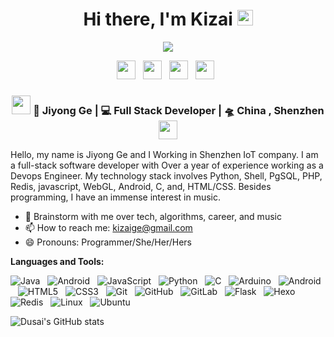 
<div align="center">
   <h1>Hi there, I'm Kizai</a> <img src="https://media.giphy.com/media/hvRJCLFzcasrR4ia7z/giphy.gif" width="25px"> </h1>
   
 
   <img src="https://pronoun.cyou/x/y?subject=He&object=Him&height=20"> 
</div>

<p align='center'>
   <a href="https://github.com/Kizai"><img height="30" src="https://img.icons8.com/nolan/344/github.png"></a>&nbsp;&nbsp;
<a href="https://twitter.com/kizai_ge"><img height="30" src="https://img.icons8.com/nolan/344/twitter-circled.png"></a>&nbsp;&nbsp;
<a href="https://blog.csdn.net/qq_42001163?type=blog"><img height="30" src="https://img-home.csdnimg.cn/images/20201124032511.png"></a>&nbsp;&nbsp;
<a href="https://gitee.com/kizai"><img height="30" src="https://gitee.com/static/images/logo-black.svg?t=158106664"></a>&nbsp;&nbsp;
</p>



<div align="center">
<h3><img src="https://media.giphy.com/media/WUlplcMpOCEmTGBtBW/giphy.gif" width="30"> 🙎 Jiyong Ge | 💻 Full Stack Developer | 🛸 China , Shenzhen <img src="https://media.giphy.com/media/WUlplcMpOCEmTGBtBW/giphy.gif" width="30"></h3>
</div>

Hello, my name is Jiyong Ge and I Working in Shenzhen IoT company. I am a full-stack software developer with Over a year of experience working as a Devops Engineer. My technology stack involves Python, Shell, PgSQL, PHP, Redis, javascript, WebGL, Android, C, and, HTML/CSS. Besides programming, I have an immense interest in music.

- 💬 Brainstorm with me over tech, algorithms, career, and music 
- 📫 How to reach me: kizaige@gmail.com
- 😄 Pronouns: Programmer/She/Her/Hers

**Languages and Tools:** 

![Java](https://img.shields.io/badge/-Java-black?logo=java&style=social)&nbsp;&nbsp;
![Android](https://img.shields.io/badge/-Android-black?logo=android&style=social)&nbsp;&nbsp;
![JavaScript](https://img.shields.io/badge/-JavaScript-black?logo=javascript&style=social)&nbsp;&nbsp;
![Python](https://img.shields.io/badge/-Python-black?logo=Python&style=social)&nbsp;&nbsp;
![C](https://img.shields.io/badge/-C-black?logo=c&style=social)&nbsp;&nbsp;
![Arduino](https://img.shields.io/badge/-Arduino-black?logo=arduino&style=social)&nbsp;&nbsp;
![Android](https://img.shields.io/badge/-Android-black?logo=android&style=social)&nbsp;&nbsp;
![HTML5](https://img.shields.io/badge/-HTML5-black?logo=html5&style=social)&nbsp;&nbsp;
![CSS3](https://img.shields.io/badge/-CSS3-black?logo=css3&style=social)&nbsp;&nbsp;
![Git](https://img.shields.io/badge/-Git-black?logo=git&style=social)&nbsp;&nbsp;
![GitHub](https://img.shields.io/badge/-GitHub-black?logo=github&style=social)&nbsp;&nbsp;
![GitLab](https://img.shields.io/badge/-GitLab-black?logo=gitlab&style=social)&nbsp;&nbsp;
![Flask](https://img.shields.io/badge/-Flask-black?logo=flask&style=social)&nbsp;&nbsp;
![Hexo](https://img.shields.io/badge/-Hexo-black?logo=hexo&style=social)&nbsp;&nbsp;
![Redis](https://img.shields.io/badge/-Redis-black?logo=redis&style=social)&nbsp;&nbsp;
![Linux](https://img.shields.io/badge/-Linux-black?logo=linux&style=social)&nbsp;&nbsp;
![Ubuntu](https://img.shields.io/badge/-Ubuntu-black?logo=ubuntu&style=social)&nbsp;&nbsp;


![Dusai's GitHub stats](https://github-readme-stats.vercel.app/api?username=kizai&show_icons=true&theme=dracula&count_private=true)
